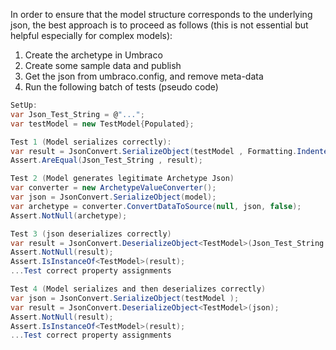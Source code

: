 In order to ensure that the model structure corresponds to the underlying json, the best approach is to proceed as follows (this is not essential but helpful especially for complex models):

1. Create the archetype in Umbraco
1. Create some sample data and publish
1. Get the json from umbraco.config, and remove meta-data
1. Run the following batch of tests (pseudo code)

```csharp
SetUp:
var Json_Test_String = @"...";
var testModel = new TestModel{Populated};

Test 1 (Model serializes correctly):
var result = JsonConvert.SerializeObject(testModel , Formatting.Indented);
Assert.AreEqual(Json_Test_String , result);

Test 2 (Model generates legitimate Archetype Json)
var converter = new ArchetypeValueConverter();
var json = JsonConvert.SerializeObject(model);
var archetype = converter.ConvertDataToSource(null, json, false);
Assert.NotNull(archetype);

Test 3 (json deserializes correctly)
var result = JsonConvert.DeserializeObject<TestModel>(Json_Test_String );
Assert.NotNull(result);
Assert.IsInstanceOf<TestModel>(result);
...Test correct property assignments

Test 4 (Model serializes and then deserializes correctly)
var json = JsonConvert.SerializeObject(testModel );
var result = JsonConvert.DeserializeObject<TestModel>(json);
Assert.NotNull(result);
Assert.IsInstanceOf<TestModel>(result);
...Test correct property assignments

```

